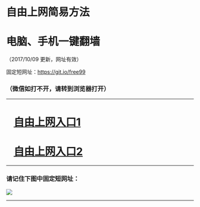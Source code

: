 ﻿# 自由上网简易方法

# 电脑、手机一键翻墙

（2017/10/09 更新，网址有效）

固定短网址：https://git.io/free99

### （微信如打不开，请转到浏览器打开）


***





# &nbsp;&nbsp; <a href="http://ft2207610538.fwq-tz-1001.info/fwqtz01.html?t=100900110828 " target="_blank">自由上网入口1</a>
# &nbsp;&nbsp; <a href="http://ft2999417268.fwq-tz-1002.info/fwqtz02.html?t=10090017987 " target="_blank">自由上网入口2</a>
***

### 请记住下图中固定短网址：

<img src="https://s3-us-west-2.amazonaws.com/fwq-1001/yjfq-20170905okok.png" /> 


***


